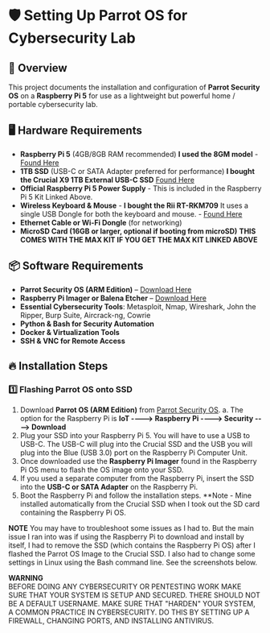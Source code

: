 # 🛡️ Setting Up Parrot OS for Cybersecurity Lab

## 📌 Overview
This project documents the installation and configuration of **Parrot Security OS** on a **Raspberry Pi 5** for use as a lightweight but powerful home / portable cybersecurity lab.

## 🖥️ Hardware Requirements
- **Raspberry Pi 5** (4GB/8GB RAM recommended)  **I used the 8GM model** - [Found Here](https://www.bestbuy.com/site/canakit-raspberry-pi-5-starter-max-kit-8gb-turbine-white/6580288.p?skuId=6580288)
- **1TB SSD** (USB-C or SATA Adapter preferred for performance)  **I bought the Crucial X9 1TB External USB-C SSD** [Found Here](https://www.bestbuy.com/site/crucial-x9-1tb-external-usb-c-ssd-black/6557871.p?skuId=6557871)
- **Official Raspberry Pi 5 Power Supply** - This is included in the Raspberry Pi 5 Kit Linked Above.
- **Wireless Keyboard & Mouse** - **I bought the Rii RT-RKM709** It uses a single USB Dongle for both the keyboard and mouse. - [Found Here](https://www.amazon.com/Rii-RKM709-Gigahertz-Ultra-Slim-Multimedia/dp/B0DCVT6L91?crid=G9BZH65TSDRB&dib=eyJ2IjoiMSJ9.AIsrf58twlv45VrubqCnlwc85lfKNVBCjQT3f4lITroUM9ZUMS7Gbm8Xgz8Sea-l6jE_Sx5_kcKV5RaxIdDDeJWjERFkE96Ajm6DNcD1-G21PUqd1c1UXRABpIjp9hMDSetSPGCLeKa6ffDI2ngwGed-usTWD3qoM9hKyfGTEiasltLcvxEub86QWp6atJiYvAZDc4VLTPSqKK60gC_xXX6GDkBQwMY1CHFfyUKe8k0.xK6aJwi7CUKkkDXRZPAQ9Jb1GsMJKX28FhZoXHP-C8E&dib_tag=se&keywords=rii%2Brt-rkm709%2Bmini%2Bwireless%2Bkeyboard%2Band%2Bmouse%2Bcombo&qid=1738800403&sprefix=rii%2Brt-rkm709%2Bmini%2Bwireless%2Bkeyboard%2Band%2Bmouse%2Bcombo%2Caps%2C141&sr=8-1&th=1)
- **Ethernet Cable or Wi-Fi Dongle** (for networking) 
- **MicroSD Card (16GB or larger, optional if booting from microSD)**  **THIS COMES WITH THE MAX KIT IF YOU GET THE MAX KIT LINKED ABOVE**

## 📦 Software Requirements
- **Parrot Security OS (ARM Edition)** – [Download Here](https://parrotsec.org/download/)
- **Raspberry Pi Imager or Balena Etcher** – [Download Here](https://www.raspberrypi.com/software/)
- **Essential Cybersecurity Tools**: Metasploit, Nmap, Wireshark, John the Ripper, Burp Suite, Aircrack-ng, Cowrie
- **Python & Bash for Security Automation**
- **Docker & Virtualization Tools**
- **SSH & VNC for Remote Access**

## 🔥 Installation Steps

### 1️⃣ Flashing Parrot OS onto SSD
1. Download **Parrot OS (ARM Edition)** from [Parrot Security OS](https://parrotsec.org/download/).
   a. The option for the Raspberry Pi is **IoT ----> Raspberry Pi ----> Security ----> Download**
2. Plug your SSD into your Raspberry Pi 5. You will have to use a USB to USB-C. The USB-C will plug into the Crucial SSD and the USB you will plug into the Blue (USB 3.0) port on the Raspberry Pi Computer Unit.
3. Once downloaded use the **Raspberry Pi Imager** found in the Raspberry Pi OS menu to flash the OS image onto your SSD.
4. If you used a separate computer from the Raspberry Pi, insert the SSD into the **USB-C or SATA Adapter** on the Raspberry Pi.
5. Boot the Raspberry Pi and follow the installation steps. **Note - Mine installed automatically from the Crucial SSD when I took out the SD card containing the Raspberry Pi OS.

**NOTE** You may have to troubleshoot some issues as I had to. But the main issue I ran into was if using the Raspberry Pi to download and install by itself, I had to remove the SSD (which contains the Raspberry Pi OS) after I flashed the Parrot OS Image to the Crucial SSD.
I also had to change some settings in Linux using the Bash command line.  See the screenshots below.

**WARNING**   
BEFORE DOING ANY CYBERSECURITY OR PENTESTING WORK MAKE SURE THAT YOUR SYSTEM IS SETUP AND SECURED. THERE SHOULD NOT BE A DEFAULT USERNAME.
MAKE SURE THAT "HARDEN" YOUR SYSTEM, A COMMON PRACTICE IN CYBERSECURITY. DO THIS BY SETTING UP A FIREWALL, CHANGING PORTS, AND INSTALLING ANTIVIRUS.

